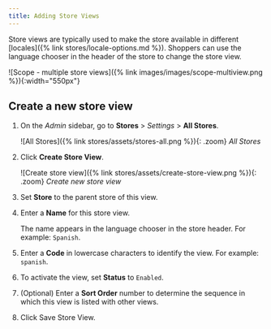 ```yaml
---
title: Adding Store Views
---
```


Store views are typically used to make the store available in different [locales]({% link stores/locale-options.md %}). Shoppers can use the language chooser in the header of the store to change the store view.

![Scope - multiple store views]({% link images/images/scope-multiview.png %}){:width="550px"}

## Create a new store view

1. On the _Admin_ sidebar, go to **Stores** > _Settings_ > **All Stores**.

    ![All Stores]({% link stores/assets/stores-all.png %}){: .zoom}
    _All Stores_

1. Click **Create Store View**.

    ![Create store view]({% link stores/assets/create-store-view.png %}){: .zoom}
    _Create new store view_

1. Set **Store** to the parent store of this view.

1. Enter a **Name** for this store view.

   The name appears in the language chooser in the store header. For example: `Spanish`.

1. Enter a **Code** in lowercase characters to identify the view. For example: `spanish`.

1. To activate the view, set **Status** to `Enabled`.

1. (Optional) Enter a **Sort Order** number to determine the sequence in which this view is listed with other views.

1. Click <span class="btn">Save Store View</span>.
